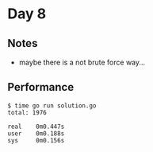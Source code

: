 # Day 8

## Notes
- maybe there is a not brute force way...

## Performance

```
$ time go run solution.go
total: 1976

real    0m0.447s
user    0m0.188s
sys     0m0.156s
```
